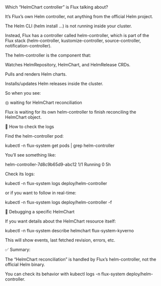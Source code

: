 Which “HelmChart controller” is Flux talking about?

It’s Flux’s own Helm controller, not anything from the official Helm project.

The Helm CLI (helm install ...) is not running inside your cluster.

Instead, Flux has a controller called helm-controller, which is part of the Flux stack (helm-controller, kustomize-controller, source-controller, notification-controller).

The helm-controller is the component that:

Watches HelmRepository, HelmChart, and HelmRelease CRDs.

Pulls and renders Helm charts.

Installs/updates Helm releases inside the cluster.

So when you see:

◎ waiting for HelmChart reconciliation


Flux is waiting for its own helm-controller to finish reconciling the HelmChart object.

🔹 How to check the logs

Find the helm-controller pod:

kubectl -n flux-system get pods | grep helm-controller


You’ll see something like:

helm-controller-7d8c9b65d9-abc12   1/1   Running   0   5h


Check its logs:

kubectl -n flux-system logs deploy/helm-controller


or if you want to follow in real-time:

kubectl -n flux-system logs deploy/helm-controller -f

🔹 Debugging a specific HelmChart

If you want details about the HelmChart resource itself:

kubectl -n flux-system describe helmchart flux-system-kyverno


This will show events, last fetched revision, errors, etc.

✅ Summary:

The “HelmChart reconciliation” is handled by Flux’s helm-controller, not the official Helm binary.

You can check its behavior with kubectl logs -n flux-system deploy/helm-controller.
